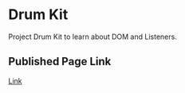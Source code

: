 # Drum Kit
Project Drum Kit to learn about DOM and Listeners.
## Published Page Link  
[Link](https://hamsik2rang.github.io/Toy-Full-Stack-Web-Project/Published/Drum-Kit/)  

